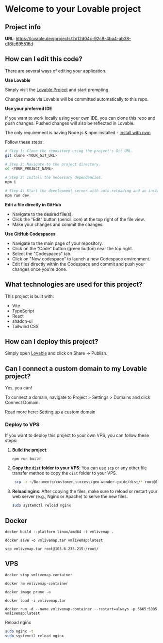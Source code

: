 # Welcome to your Lovable project

## Project info

**URL**: https://lovable.dev/projects/2d12d04c-92c8-4ba4-ab38-df6fc695516d

## How can I edit this code?

There are several ways of editing your application.

**Use Lovable**

Simply visit the [Lovable Project](https://lovable.dev/projects/2d12d04c-92c8-4ba4-ab38-df6fc695516d) and start prompting.

Changes made via Lovable will be committed automatically to this repo.

**Use your preferred IDE**

If you want to work locally using your own IDE, you can clone this repo and push changes. Pushed changes will also be reflected in Lovable.

The only requirement is having Node.js & npm installed - [install with nvm](https://github.com/nvm-sh/nvm#installing-and-updating)

Follow these steps:

```sh
# Step 1: Clone the repository using the project's Git URL.
git clone <YOUR_GIT_URL>

# Step 2: Navigate to the project directory.
cd <YOUR_PROJECT_NAME>

# Step 3: Install the necessary dependencies.
npm i

# Step 4: Start the development server with auto-reloading and an instant preview.
npm run dev
```

**Edit a file directly in GitHub**

- Navigate to the desired file(s).
- Click the "Edit" button (pencil icon) at the top right of the file view.
- Make your changes and commit the changes.

**Use GitHub Codespaces**

- Navigate to the main page of your repository.
- Click on the "Code" button (green button) near the top right.
- Select the "Codespaces" tab.
- Click on "New codespace" to launch a new Codespace environment.
- Edit files directly within the Codespace and commit and push your changes once you're done.

## What technologies are used for this project?

This project is built with:

- Vite
- TypeScript
- React
- shadcn-ui
- Tailwind CSS

## How can I deploy this project?

Simply open [Lovable](https://lovable.dev/projects/2d12d04c-92c8-4ba4-ab38-df6fc695516d) and click on Share -> Publish.

## Can I connect a custom domain to my Lovable project?

Yes, you can!

To connect a domain, navigate to Project > Settings > Domains and click Connect Domain.

Read more here: [Setting up a custom domain](https://docs.lovable.dev/tips-tricks/custom-domain#step-by-step-guide)


### Deploy to VPS
If you want to deploy this project to your own VPS, you can follow these steps:
1. **Build the project**:
   ```sh
   npm run build
   ```
2. **Copy the `dist` folder to your VPS**:
   You can use `scp` or any other file transfer method to copy the `dist` folder to your VPS.
   ```sh
    scp -r ~/Documents/customer_success/geo-wander-guide/dist/* root@103.6.235.215:/var/www/maps.vietmap.us
   ```
3. **Reload nginx**:
    After copying the files, make sure to reload or restart your web server (e.g., Nginx or Apache) to serve the new files.
    ```sh
    sudo systemctl reload nginx
    ```

## Docker
`docker build --platform linux/amd64 -t vmlivemap .`

`docker save -o vmlivemap.tar vmlivemap:latest`

`scp vmlivemap.tar root@103.6.235.215:/root/`


## VPS

`docker stop vmlivemap-container`

`docker rm vmlivemap-container`

`docker image prune -a`

`docker load -i vmlivemap.tar`

`docker run -d --name vmlivemap-container --restart=always -p 5665:5005 vmlivemap:latest`


Reload nginx

```bash
sudo nginx -t
sudo systemctl reload nginx

```